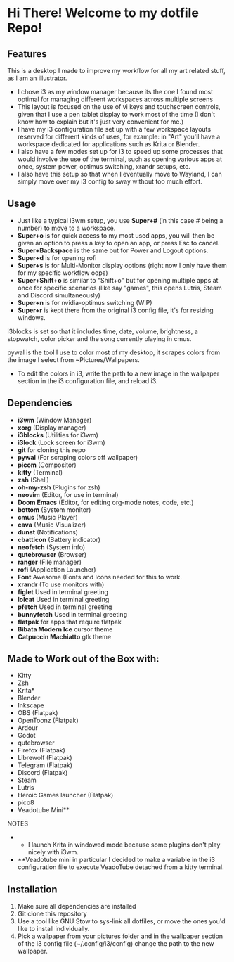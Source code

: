 # Hi There! Welcome to my dotfile Repo!

## Features

This is a desktop I made to improve my workflow for all my art related stuff, as I am an illustrator.

- I chose i3 as my window manager because its the one I found most optimal for managing different workspaces across multiple screens
- This layout is focused on the use of vi keys and touchscreen controls, given that I use a pen tablet display to work most of the time (I don't know how to explain but it's just very convenient for me.)
- I have my i3 configuration file set up with a few workspace layouts reserved for different kinds of uses, for example: in "Art" you'll have a workspace dedicated for applications such as Krita or Blender.
- I also have a few modes set up for i3 to speed up some processes that would involve the use of the terminal, such as opening various apps at once, system power, optimus switching, xrandr setups, etc.
- I also have this setup so that when I eventually move to Wayland, I can simply move over my i3 config to sway without too much effort.

## Usage

- Just like a typical i3wm setup, you use **Super+#** (in this case # being a number) to move to a workspace.
- **Super+o** is for quick access to my most used apps, you will then be given an option to press a key to open an app, or press Esc to cancel.
- **Super+Backspace** is the same but for Power and Logout options.
- **Super+d** is for opening rofi
- **Super+s** is for Multi-Monitor display options (right now I only have them for my specific workflow oops)
- **Super+Shift+o** is similar to "Shift+o" but for opening multiple apps at once for specific scenarios (like say "games", this opens Lutris, Steam and Discord simultaneously)
- **Super+n** is for nvidia-optimus switching (WIP)
- **Super+r** is kept there from the original i3 config file, it's for resizing windows.

i3blocks is set so that it includes time, date, volume, brightness, a stopwatch, color picker and the song currently playing in cmus.

pywal is the tool I use to color most of my desktop, it scrapes colors from the image I select from ~Pictures/Wallpapers.
- To edit the colors in i3, write the path to a new image in the wallpaper section in the i3 configuration file, and reload i3.

## Dependencies

- **i3wm** (Window Manager)
- **xorg** (Display manager)
- **i3blocks** (Utilities for i3wm)
- **i3lock** (Lock screen for i3wm)
- **git** for cloning this repo
- **pywal** (For scraping colors off wallpaper)
- **picom** (Compositor)
- **kitty** (Terminal)
- **zsh** (Shell)
- **oh-my-zsh** (Plugins for zsh)
- **neovim** (Editor, for use in terminal)
- **Doom Emacs** (Editor, for editing org-mode notes, code, etc.)
- **bottom** (System monitor)
- **cmus** (Music Player)
- **cava** (Music Visualizer)
- **dunst** (Notifications)
- **cbatticon** (Battery indicator)
- **neofetch** (System info)
- **qutebrowser** (Browser)
- **ranger** (File manager)
- **rofi** (Application Launcher)
- **Font** Awesome (Fonts and Icons needed for this to work.
- **xrandr** (To use monitors with)
- **figlet** Used in terminal greeting
- **lolcat** Used in terminal greeting
- **pfetch** Used in terminal greeting
- **bunnyfetch**  Used in terminal greeting
- **flatpak** for apps that require flatpak
- **Bibata Modern Ice** cursor theme
- **Catpuccin Machiatto** gtk theme

## Made to Work out of the Box with:

- Kitty
- Zsh
- Krita*
- Blender
- Inkscape
- OBS (Flatpak)
- OpenToonz (Flatpak)
- Ardour
- Godot
- qutebrowser
- Firefox (Flatpak)
- Librewolf (Flatpak)
- Telegram (Flatpak)
- Discord (Flatpak)
- Steam
- Lutris
- Heroic Games launcher (Flatpak)
- pico8
- Veadotube Mini**

NOTES
- * I launch Krita in windowed mode because some plugins don't play nicely with i3wm.
- **Veadotube mini in particular I decided to make a variable in the i3 configuration file to execute VeadoTube detached from a kitty terminal.

## Installation
1. Make sure all dependencies are installed
2. Git clone this repository
3. Use a tool like GNU Stow to sys-link all dotfiles, or move the ones you'd like to install individually.
4. Pick a wallpaper from your pictures folder and in the wallpaper section of the i3 config file (~/.config/i3/config) change the path to the new wallpaper.
